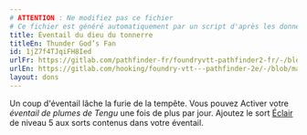 ```yaml
---
# ATTENTION : Ne modifiez pas ce fichier
# Ce fichier est généré automatiquement par un script d'après les données du module Foundry VTT officiel et de sa traduction
title: Éventail du dieu du tonnerre
titleEn: Thunder God’s Fan
id: 1jZ7f4TJqiFH8Ied
urlFr: https://gitlab.com/pathfinder-fr/foundryvtt-pathfinder2-fr/-/blob/master/data/feats/1jZ7f4TJqiFH8Ied.htm
urlEn: https://gitlab.com/hooking/foundry-vtt---pathfinder-2e/-/blob/master/packs/data/feats.db/thunder-god's-fan.json
layout: dons
---
```

Un coup d'éventail lâche la furie de la tempête. Vous pouvez Activer votre *éventail de plumes de Tengu* une fois de plus par jour. Ajoutez le sort [Éclair](../sorts/éclair.html) de niveau 5 aux sorts contenus dans votre éventail.
